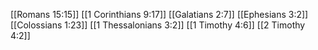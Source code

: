 [[Romans 15:15]]
[[1 Corinthians 9:17]]
[[Galatians 2:7]]
[[Ephesians 3:2]]
[[Colossians 1:23]]
[[1 Thessalonians 3:2]]
[[1 Timothy 4:6]]
[[2 Timothy 4:2]]
